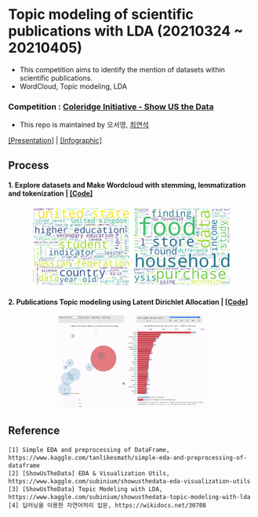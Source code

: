 # Topic modeling of scientific publications with LDA (20210324 ~ 20210405)
- This competition aims to identify the mention of datasets within scientific publications.
- WordCloud, Topic modeling, LDA
### Competition : [Coleridge Initiative - Show US the Data](https://www.kaggle.com/c/coleridgeinitiative-show-us-the-data/overview)  
- This repo is maintained by 오서영, [최연석](https://github.com/YeonSeok-Choi)  

[[Presentation]]() | [[Infographic]]()

## Process
#### **1**. Explore datasets and Make Wordcloud with stemming, lemmatization and tokenization | [[Code]](https://github.com/OH-Seoyoung/Topic_modeling_of_scientific_publications_with_LDA/blob/master/EDA_and_WordCloud.ipynb)
<div align="center">
<img src="https://github.com/OH-Seoyoung/Topic_modeling_of_scientific_publications_with_LDA/blob/master/fig/test_2.png?raw=True" width="40%">
<img src="https://github.com/OH-Seoyoung/Topic_modeling_of_scientific_publications_with_LDA/blob/master/fig/test_4.png?raw=True" width="40%"> <br>
</div>  

#### **2**. Publications Topic modeling using Latent Dirichlet Allocation | [[Code]](https://github.com/OH-Seoyoung/Topic_modeling_of_scientific_publications_with_LDA/blob/master/Topic_modeling_of_scientific_publications_with_LDA_ver2.ipynb)  
<div align="center">
<img src="https://github.com/OH-Seoyoung/Topic_modeling_of_scientific_publications_with_LDA/blob/master/lda.gif?raw=True" width="60%"> <br>
</div>  

## Reference  
```
[1] Simple EDA and preprocessing of DataFrame, https://www.kaggle.com/tanlikesmath/simple-eda-and-preprocessing-of-dataframe  
[2] [ShowUsTheData] EDA & Visualization Utils, https://www.kaggle.com/subinium/showusthedata-eda-visualization-utils  
[3] [ShowUsTheData] Topic Modeling with LDA, https://www.kaggle.com/subinium/showusthedata-topic-modeling-with-lda  
[4] 딥러닝을 이용한 자연어처리 입문, https://wikidocs.net/30708  
```
